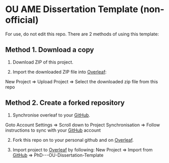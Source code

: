 # OU AME Dissertation Template (non-official)

For use, do not edit this repo. There are 2 methods of using this template:

## Method 1. Download a copy
1. Download ZIP of this project.

2. Import the downloaded ZIP file into [Overleaf](https://www.overleaf.com):

New Project => Upload Project => Select the downloaded zip file from this repo

## Method 2. Create a forked repository
1. Synchronise overleaf to your [GitHub](https://github.com/).

Goto Account Settings => Scroll down to Project Synchronisation => Follow instructions to sync with your [GitHub](https://github.com/) account

2. Fork this repo on to your personal github and on [Overleaf](https://www.overleaf.com).

3. Import project to [Overleaf](https://www.overleaf.com) by following: 
New Project => Import from [GitHub](https://github.com/) => PhD---OU-Dissertation-Template


